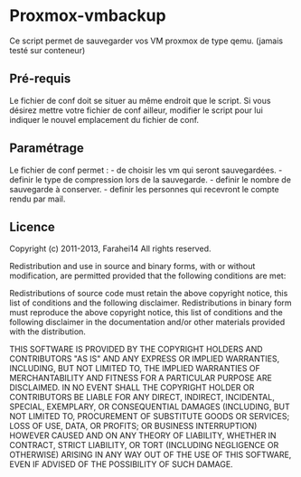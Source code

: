 # Proxmox-vmbackup
Ce script permet de sauvegarder vos VM proxmox de type qemu. (jamais testé sur conteneur)

## Pré-requis
Le fichier de conf doit se situer au même endroit que le script.
Si vous désirez mettre votre fichier de conf ailleur, modifier le script pour lui indiquer le nouvel
emplacement du fichier de conf.

## Paramétrage
Le fichier de conf permet :
	- de choisir les vm qui seront sauvegardées.
	- definir le type de compression lors de la sauvegarde.
	- definir le nombre de sauvegarde à conserver.
	- definir les personnes qui recevront le compte rendu par mail.

## Licence
Copyright (c) 2011-2013, Farahei14
All rights reserved.

Redistribution and use in source and binary forms, with or without 
modification, are permitted provided that the following conditions are met:

Redistributions of source code must retain the above copyright notice, this 
list of conditions and the following disclaimer.
Redistributions in binary form must reproduce the above copyright notice, this 
list of conditions and the following disclaimer in the documentation and/or 
other materials provided with the distribution.

THIS SOFTWARE IS PROVIDED BY THE COPYRIGHT HOLDERS AND CONTRIBUTORS "AS IS" AND 
ANY EXPRESS OR IMPLIED WARRANTIES, INCLUDING, BUT NOT LIMITED TO, THE IMPLIED 
WARRANTIES OF MERCHANTABILITY AND FITNESS FOR A PARTICULAR PURPOSE ARE 
DISCLAIMED. IN NO EVENT SHALL THE COPYRIGHT HOLDER OR CONTRIBUTORS BE LIABLE 
FOR ANY DIRECT, INDIRECT, INCIDENTAL, SPECIAL, EXEMPLARY, OR CONSEQUENTIAL 
DAMAGES (INCLUDING, BUT NOT LIMITED TO, PROCUREMENT OF SUBSTITUTE GOODS OR 
SERVICES; LOSS OF USE, DATA, OR PROFITS; OR BUSINESS INTERRUPTION) HOWEVER 
CAUSED AND ON ANY THEORY OF LIABILITY, WHETHER IN CONTRACT, STRICT LIABILITY, 
OR TORT (INCLUDING NEGLIGENCE OR OTHERWISE) ARISING IN ANY WAY OUT OF THE USE 
OF THIS SOFTWARE, EVEN IF ADVISED OF THE POSSIBILITY OF SUCH DAMAGE.
